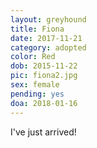 ```yaml
---
layout: greyhound
title: Fiona
date: 2017-11-21
category: adopted
color: Red
dob: 2015-11-22
pic: fiona2.jpg
sex: female
pending: yes
doa: 2018-01-16
---
```


I've just arrived!
